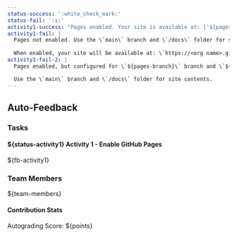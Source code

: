 ```yaml
---
status-success: ':white_check_mark:'
status-fail: ':x:'
activity1-success: "Pages enabled. Your site is available at: ['${pagesurl}']('${pagesurl}')"
activity1-fail: |
  Pages not enabled. Use the \`main\` branch and \`/docs\` folder for site contents.
  
  When enabled, your site will be available at: \`https://<org name>.github.io/<repo name>\`
activity1-fail-2: |
  Pages enabled, but configured for \`${pages-branch}\` branch and \`${pages-path}\` folder.

  Use the \`main\` branch and \`/docs\` folder for site contents.
---
```


## Auto-Feedback

### Tasks

#### ${status-activity1} Activity 1 - Enable GitHub Pages

${fb-activity1}

### Team Members

${team-members}

#### Contribution Stats

Autograding Score: ${points}
